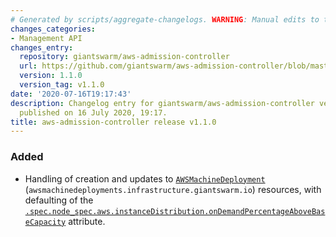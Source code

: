 ```yaml
---
# Generated by scripts/aggregate-changelogs. WARNING: Manual edits to this files will be overwritten.
changes_categories:
- Management API
changes_entry:
  repository: giantswarm/aws-admission-controller
  url: https://github.com/giantswarm/aws-admission-controller/blob/master/CHANGELOG.md#110---2020-07-16
  version: 1.1.0
  version_tag: v1.1.0
date: '2020-07-16T19:17:43'
description: Changelog entry for giantswarm/aws-admission-controller version 1.1.0,
  published on 16 July 2020, 19:17.
title: aws-admission-controller release v1.1.0
---
```


### Added
- Handling of creation and updates to [`AWSMachineDeployment`](https://docs.giantswarm.io/ui-api/management-api/crd/awsmachinedeployments.infrastructure.giantswarm.io/) (`awsmachinedeployments.infrastructure.giantswarm.io`) resources, with defaulting of the [`.spec.node_spec.aws.instanceDistribution.onDemandPercentageAboveBaseCapacity`](https://docs.giantswarm.io/ui-api/management-api/crd/awsmachinedeployments.infrastructure.giantswarm.io/#v1alpha2-.spec.provider.instanceDistribution.onDemandPercentageAboveBaseCapacity) attribute.

